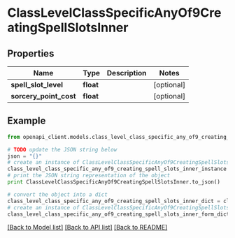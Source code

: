 # ClassLevelClassSpecificAnyOf9CreatingSpellSlotsInner


## Properties
Name | Type | Description | Notes
------------ | ------------- | ------------- | -------------
**spell_slot_level** | **float** |  | [optional] 
**sorcery_point_cost** | **float** |  | [optional] 

## Example

```python
from openapi_client.models.class_level_class_specific_any_of9_creating_spell_slots_inner import ClassLevelClassSpecificAnyOf9CreatingSpellSlotsInner

# TODO update the JSON string below
json = "{}"
# create an instance of ClassLevelClassSpecificAnyOf9CreatingSpellSlotsInner from a JSON string
class_level_class_specific_any_of9_creating_spell_slots_inner_instance = ClassLevelClassSpecificAnyOf9CreatingSpellSlotsInner.from_json(json)
# print the JSON string representation of the object
print ClassLevelClassSpecificAnyOf9CreatingSpellSlotsInner.to_json()

# convert the object into a dict
class_level_class_specific_any_of9_creating_spell_slots_inner_dict = class_level_class_specific_any_of9_creating_spell_slots_inner_instance.to_dict()
# create an instance of ClassLevelClassSpecificAnyOf9CreatingSpellSlotsInner from a dict
class_level_class_specific_any_of9_creating_spell_slots_inner_form_dict = class_level_class_specific_any_of9_creating_spell_slots_inner.from_dict(class_level_class_specific_any_of9_creating_spell_slots_inner_dict)
```
[[Back to Model list]](../README.md#documentation-for-models) [[Back to API list]](../README.md#documentation-for-api-endpoints) [[Back to README]](../README.md)


